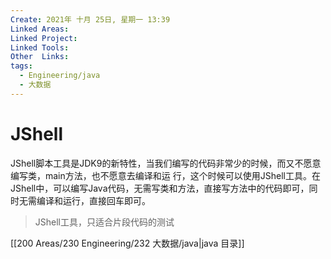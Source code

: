 ```yaml
---
Create: 2021年 十月 25日, 星期一 13:39
Linked Areas: 
Linked Project:
Linked Tools: 
Other  Links: 
tags: 
  - Engineering/java
  - 大数据
---
```

# JShell

JShell脚本工具是JDK9的新特性，当我们编写的代码非常少的时候，而又不愿意编写类，main方法，也不愿意去编译和运 行，这个时候可以使用JShell工具。在JShell中，可以编写Java代码，无需写类和方法，直接写方法中的代码即可，同时无需编译和运行，直接回车即可。

> JShell工具，只适合片段代码的测试


[[200 Areas/230 Engineering/232 大数据/java|java 目录]]